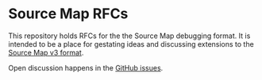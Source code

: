# Source Map RFCs

This repository holds RFCs for the the Source Map debugging format. It is
intended to be a place for gestating ideas and discussing extensions to the
[Source Map v3 format][spec].

Open discussion happens in the [GitHub issues][issues].

[spec]: https://docs.google.com/document/d/1U1RGAehQwRypUTovF1KRlpiOFze0b-_2gc6fAH0KY0k/edit?pli=1#
[issues]: https://github.com/source-map/source-map-rfc/issues
